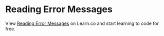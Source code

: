 # Reading Error Messages
<p class='util--hide'>View <a href='https://learn.co/lessons/phrg-ruby-lecture-reading-error-messages'>Reading Error Messages</a> on Learn.co and start learning to code for free.</p>

